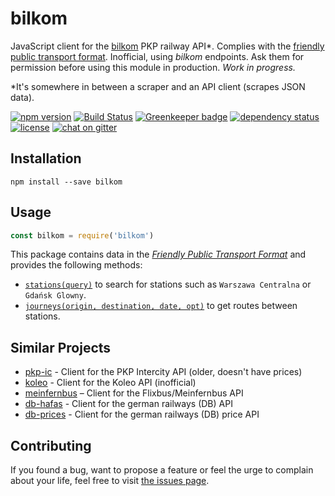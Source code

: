 # bilkom

JavaScript client for the [bilkom](https://bilkom.pl) PKP railway API\*. Complies with the [friendly public transport format](https://github.com/public-transport/friendly-public-transport-format). Inofficial, using *bilkom* endpoints. Ask them for permission before using this module in production. *Work in progress.*

\*It's somewhere in between a scraper and an API client (scrapes JSON data).

[![npm version](https://img.shields.io/npm/v/bilkom.svg)](https://www.npmjs.com/package/bilkom)
[![Build Status](https://travis-ci.org/juliuste/bilkom.svg?branch=master)](https://travis-ci.org/juliuste/bilkom)
[![Greenkeeper badge](https://badges.greenkeeper.io/juliuste/bilkom.svg)](https://greenkeeper.io/)
[![dependency status](https://img.shields.io/david/juliuste/bilkom.svg)](https://david-dm.org/juliuste/bilkom)
[![license](https://img.shields.io/github/license/juliuste/bilkom.svg?style=flat)](LICENSE)
[![chat on gitter](https://badges.gitter.im/juliuste.svg)](https://gitter.im/juliuste)

## Installation

```shell
npm install --save bilkom
```

## Usage

```javascript
const bilkom = require('bilkom')
```

This package contains data in the [*Friendly Public Transport Format*](https://github.com/public-transport/friendly-public-transport-format) and provides the following methods:

- [`stations(query)`](docs/stations.md) to search for stations such as `Warszawa Centralna` or `Gdańsk Glowny`.
- [`journeys(origin, destination, date, opt)`](docs/journeys.md) to get routes between stations.

## Similar Projects

- [pkp-ic](https://github.com/juliuste/pkp-ic/) - Client for the PKP Intercity API (older, doesn't have prices)
- [koleo](https://github.com/juliuste/koleo/) - Client for the Koleo API (inofficial)
- [meinfernbus](https://github.com/juliuste/meinfernbus/) – Client for the Flixbus/Meinfernbus API
- [db-hafas](https://github.com/derhuerst/db-hafas/) - Client for the german railways (DB) API
- [db-prices](https://github.com/juliuste/db-prices/) - Client for the german railways (DB) price API

## Contributing

If you found a bug, want to propose a feature or feel the urge to complain about your life, feel free to visit [the issues page](https://github.com/juliuste/bilkom/issues).
